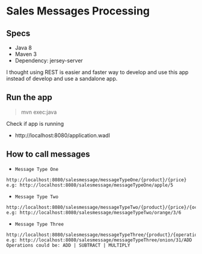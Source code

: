 # Sales Messages Processing


## Specs

- Java 8
- Maven 3
- Dependency: jersey-server

I thought using REST is easier and faster way to develop and use this app instead of develop and use a sandalone app. 

## Run the app

> mvn exec:java

Check if app is running

- http://localhost:8080/application.wadl


## How to call messages

- `Message Type One`
```
http://localhost:8080/salesmessage/messageTypeOne/{product}/{price}
e.g: http://localhost:8080/salesmessage/messageTypeOne/apple/5
```


- `Message Type Two`
```
http://localhost:8080/salesmessage/messageTypeTwo/{product}/{price}/{ocurrences}
e.g: http://localhost:8080/salesmessage/messageTypeTwo/orange/3/6
```


- `Message Type Three`
```
http://localhost:8080/salesmessage/messageTypeThree/{product}/{operation}
e.g: http://localhost:8080/salesmessage/messageTypeThree/onion/31/ADD
Operations could be: ADD | SUBTRACT | MULTIPLY
``` 

